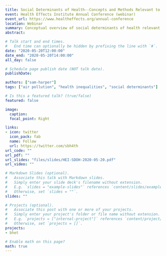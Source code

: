 ```yaml
---
title: Social Determinants of Health--Concepts and Methods Relevant to Air Pollution
event: Health Effects Institute Annual Conference (webinar)
event_url: https://www.healtheffects.org/annual-conference
location: Webinar
summary: Conceptual overview of social determinants of health relevant to air pollution.
abstract: 

# Talk start and end times.
#   End time can optionally be hidden by prefixing the line with `#`.
date: "2020-05-20T12:00:00"
date_end: "2020-05-20T14:00:00"
all_day: false

# Schedule page publish date (NOT talk date).
publishDate: 

authors: ["sam-harper"]
tags: ["air pollution", "health inequalities", "social determinants"]

# Is this a featured talk? (true/false)
featured: false

image:
  caption: 
  focal_point: Right

links:
- icon: twitter
  icon_pack: fab
  name: Follow
  url: https://twitter.com/sbh4th
url_code: ""
url_pdf: ""
url_slides: "files/slides/HEI-SDOH-2020-05-20.pdf"
url_video: ""

# Markdown Slides (optional).
#   Associate this talk with Markdown slides.
#   Simply enter your slide deck's filename without extension.
#   E.g. `slides = "example-slides"` references `content/slides/example-slides.md`.
#   Otherwise, set `slides = ""`.
slides: ""

# Projects (optional).
#   Associate this post with one or more of your projects.
#   Simply enter your project's folder or file name without extension.
#   E.g. `projects = ["internal-project"]` references `content/project/deep-learning/index.md`.
#   Otherwise, set `projects = []`.
projects:
- bhet

# Enable math on this page?
math: true
---
```

